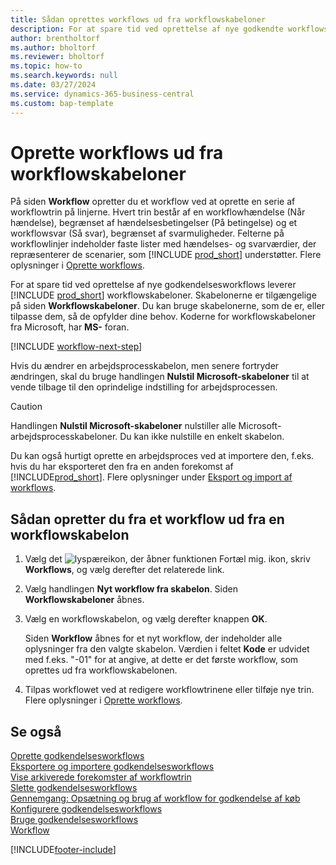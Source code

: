 ```yaml
---
title: Sådan oprettes workflows ud fra workflowskabeloner
description: For at spare tid ved oprettelse af nye godkendte workflows kan du oprette workflows ud fra workflowskabeloner.
author: brentholtorf
ms.author: bholtorf
ms.reviewer: bholtorf
ms.topic: how-to
ms.search.keywords: null
ms.date: 03/27/2024
ms.service: dynamics-365-business-central
ms.custom: bap-template
---
```

# Oprette workflows ud fra workflowskabeloner

På siden **Workflow** opretter du et workflow ved at oprette en serie af workflowtrin på linjerne. Hvert trin består af en workflowhændelse (Når hændelse), begrænset af hændelsesbetingelser (På betingelse) og et workflowsvar (Så svar), begrænset af svarmuligheder. Felterne på workflowlinjer indeholder faste lister med hændelses- og svarværdier, der repræsenterer de scenarier, som [!INCLUDE [prod_short](includes/prod_short.md)] understøtter. Flere oplysninger i [Oprette workflows](across-how-to-create-workflows.md).

For at spare tid ved oprettelse af nye godkendelsesworkflows leverer [!INCLUDE [prod_short](includes/prod_short.md)] workflowskabeloner. Skabelonerne er tilgængelige på siden **Workflowskabeloner**. Du kan bruge skabelonerne, som de er, eller tilpasse dem, så de opfylder dine behov. Koderne for workflowskabeloner fra Microsoft, har **MS-** foran.

[!INCLUDE [workflow-next-step](includes/workflow-next-step.md)]

Hvis du ændrer en arbejdsprocesskabelon, men senere fortryder ændringen, skal du bruge handlingen **Nulstil Microsoft-skabeloner** til at vende tilbage til den oprindelige indstilling for arbejdsprocessen.

> [!CAUTION]
> Handlingen **Nulstil Microsoft-skabeloner** nulstiller alle Microsoft-arbejdsprocesskabeloner. Du kan ikke nulstille en enkelt skabelon.  

Du kan også hurtigt oprette en arbejdsproces ved at importere den, f.eks. hvis du har eksporteret den fra en anden forekomst af [!INCLUDE[prod_short](includes/prod_short.md)]. Flere oplysninger under [Eksport og import af workflows](across-how-to-export-and-import-workflows.md).  

## Sådan opretter du fra et workflow ud fra en workflowskabelon

1. Vælg det ![lyspæreikon, der åbner funktionen Fortæl mig.](media/ui-search/search_small.png "Fortæl mig, hvad du vil foretage dig") ikon, skriv **Workflows**, og vælg derefter det relaterede link.  
2. Vælg handlingen **Nyt workflow fra skabelon**. Siden **Workflowskabeloner** åbnes.  
3. Vælg en workflowskabelon, og vælg derefter knappen **OK**.  

   Siden **Workflow** åbnes for et nyt workflow, der indeholder alle oplysninger fra den valgte skabelon. Værdien i feltet **Kode** er udvidet med f.eks. "-01" for at angive, at dette er det første workflow, som oprettes ud fra workflowskabelonen.  
4. Tilpas workflowet ved at redigere workflowtrinene eller tilføje nye trin. Flere oplysninger i [Oprette workflows](across-how-to-create-workflows.md).  

## Se også

[Oprette godkendelsesworkflows](across-how-to-create-workflows.md)  
[Eksportere og importere godkendelsesworkflows](across-how-to-export-and-import-workflows.md)  
[Vise arkiverede forekomster af workflowtrin](across-how-to-view-archived-workflow-step-instances.md)  
[Slette godkendelsesworkflows](across-how-to-delete-workflows.md)  
[Gennemgang: Opsætning og brug af workflow for godkendelse af køb](walkthrough-setting-up-and-using-a-purchase-approval-workflow.md)  
[Konfigurere godkendelsesworkflows](across-set-up-workflows.md)  
[Bruge godkendelsesworkflows](across-use-workflows.md)  
[Workflow](across-workflow.md)  


[!INCLUDE[footer-include](includes/footer-banner.md)]
